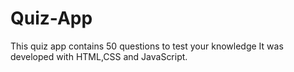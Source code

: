 # Quiz-App
This quiz app contains 50 questions to test your knowledge
It was developed with HTML,CSS and JavaScript.
